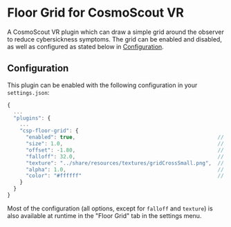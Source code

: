 # Floor Grid for CosmoScout VR

A CosmoScout VR plugin which can draw a simple grid around the observer to reduce cybersickness symptoms.
The grid can be enabled and disabled, as well as configured as stated below in [Configuration](#configuration).

## Configuration

This plugin can be enabled with the following configuration in your `settings.json`:

```javascript
{
  ...
  "plugins": {
    ...
    "csp-floor-grid": {
      "enabled": true,                                              // Toggle whether the Grid should be visible
      "size": 1.0,                                                  // Modifier to scale the texture (grid mesh size)
      "offset": -1.80,                                              // The Vertical offset of the grid in meters
      "falloff": 32.0,                                              // The size of the plane, the grid is drawn on
      "texture": "../share/resources/textures/gridCrossSmall.png",  // The path to the texture used for the grid (also available: `gridCrossSmall.png`, `gridCentered`)
      "alpha": 1.0,                                                 // The transparency of the grid
      "color": "#ffffff"                                            // The color of the grid (as a hex-code string)
    }
  }
}
```

Most of the configuration (all options, except for `falloff` and `texture`) is also available at runtime in the "Floor Grid" tab in the settings menu.
